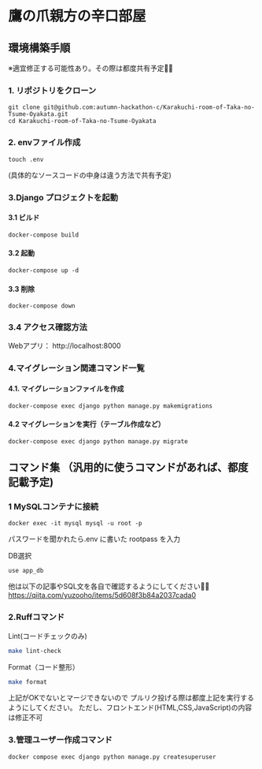 # 鷹の爪親方の辛口部屋

## 環境構築手順

※適宜修正する可能性あり。その際は都度共有予定🙇‍♂️

### 1. リポジトリをクローン
```
git clone git@github.com:autumn-hackathon-c/Karakuchi-room-of-Taka-no-Tsume-Oyakata.git
cd Karakuchi-room-of-Taka-no-Tsume-Oyakata
```

### 2. envファイル作成
```
touch .env
```
(具体的なソースコードの中身は違う方法で共有予定)


### 3.Django プロジェクトを起動

#### 3.1 ビルド
```
docker-compose build
```

#### 3.2 起動
```
docker-compose up -d
```

#### 3.3 削除
```
docker-compose down
```

### 3.4 アクセス確認方法
Webアプリ： http://localhost:8000

### 4.マイグレーション関連コマンド一覧

#### 4.1. マイグレーションファイルを作成
```
docker-compose exec django python manage.py makemigrations
```

#### 4.2 マイグレーションを実行（テーブル作成など）
```
docker-compose exec django python manage.py migrate
```

## コマンド集 （汎用的に使うコマンドがあれば、都度記載予定)

### 1 MySQLコンテナに接続
```
docker exec -it mysql mysql -u root -p
```
パスワードを聞かれたら.env に書いた rootpass を入力

DB選択
```
use app_db
```

他は以下の記事やSQL文を各自で確認するようにしてください🙇‍♂️
https://qiita.com/yuzooho/items/5d608f3b84a2037cada0


### 2.Ruffコマンド
Lint(コードチェックのみ)

```bash
make lint-check
```

Format（コード整形）

```bash
make format
```
上記がOKでないとマージできないので
プルリク投げる際は都度上記を実行するようにしてください。
ただし、フロントエンド(HTML,CSS,JavaScript)の内容は修正不可


### 3.管理ユーザー作成コマンド
```
docker compose exec django python manage.py createsuperuser
```




